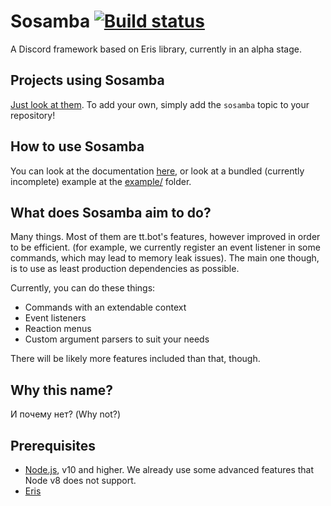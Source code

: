 # Sosamba [![Build status][azp badge]][azp]
A Discord framework based on Eris library, currently in an alpha stage.

## Projects using Sosamba
[Just look at them](https://github.com/topics/sosamba). To add your own, simply add the `sosamba` topic to your repository!

## How to use Sosamba
You can look at the documentation [here][docs], or look at a bundled (currently incomplete) example at the [example/](https://github.com/tt-bot-dev/sosamba/tree/master/example) folder.

## What does Sosamba aim to do?
Many things. Most of them are tt.bot's features, however improved in order to be efficient. (for example, we currently register an event listener in some commands, which may lead to memory leak issues). The main one though, is to use as least production dependencies as possible.

Currently, you can do these things:

- Commands with an extendable context
- Event listeners
- Reaction menus
- Custom argument parsers to suit your needs

There will be likely more features included than that, though.

## Why this name?
И пoчему нет? (Why not?)

## Prerequisites
- [Node.js], v10 and higher. We already use some advanced features that Node v8 does not support.
- [Eris]

[azp badge]: https://dev.azure.com/tt-bot-dev/sosamba/_apis/build/status/tt-bot-dev.sosamba?branchName=master
[azp]: https://dev.azure.com/tt-bot-dev/sosamba/_build/latest?definitionId=3&branchName=master
[docs]: https://tt-bot-dev.github.io/sosamba
[Eris]: https://github.com/abalabahaha/eris
[Node.js]: https://nodejs.org
